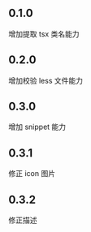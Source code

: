 ## 0.1.0

增加提取 tsx 类名能力

## 0.2.0

增加校验 less 文件能力

## 0.3.0

增加 snippet 能力

## 0.3.1

修正 icon 图片

## 0.3.2

修正描述
